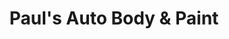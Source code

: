 ---
title: "Paul's Auto Body & Paint"
url: /portland/pauls-auto-body-and-paint/
shop: car repair
---